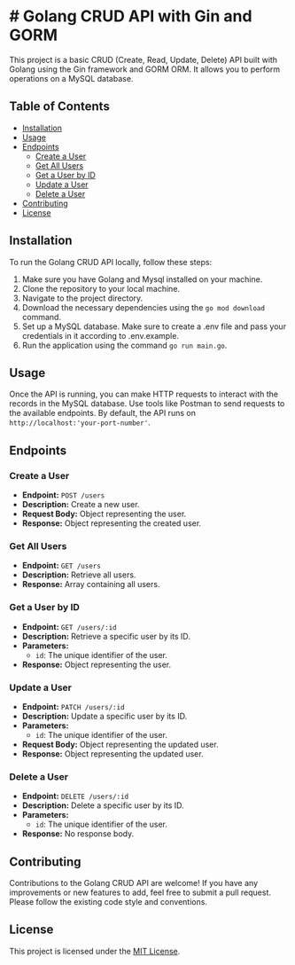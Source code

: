 # # Golang CRUD API with Gin and GORM
This project is a basic CRUD (Create, Read, Update, Delete) API built with Golang using the Gin framework and GORM ORM. It allows you to perform operations on a MySQL database.
## Table of Contents
- [Installation](#installation)
- [Usage](#usage)
- [Endpoints](#endpoints)
  - [Create a User](#create-a-user)
  - [Get All Users](#get-all-users)
  - [Get a User by ID](#get-a-user-by-id)
  - [Update a User](#update-a-user)
  - [Delete a User](#delete-a-user)
- [Contributing](#contributing)
- [License](#license)
## Installation
To run the Golang CRUD API locally, follow these steps:
1. Make sure you have Golang and Mysql installed on your machine.
2. Clone the repository to your local machine.
3. Navigate to the project directory.
4. Download the necessary dependencies using the `go mod download` command.
5. Set up a MySQL database. Make sure to create a .env file and pass your credentials in it according to .env.example.
6. Run the application using the command `go run main.go`.
## Usage
Once the API is running, you can make HTTP requests to interact with the records in the MySQL database. Use tools like Postman to send requests to the available endpoints.
By default, the API runs on `http://localhost:'your-port-number'`.
## Endpoints
### Create a User
- **Endpoint:** `POST /users`
- **Description:** Create a new user.
- **Request Body:** Object representing the user.
- **Response:** Object representing the created user.
### Get All Users
- **Endpoint:** `GET /users`
- **Description:** Retrieve all users.
- **Response:** Array containing all users.
### Get a User by ID
- **Endpoint:** `GET /users/:id`
- **Description:** Retrieve a specific user by its ID.
- **Parameters:**
  - `id`: The unique identifier of the user.
- **Response:** Object representing the user.
### Update a User
- **Endpoint:** `PATCH /users/:id`
- **Description:** Update a specific user by its ID.
- **Parameters:**
  - `id`: The unique identifier of the user.
- **Request Body:** Object representing the updated user.
- **Response:** Object representing the updated user.
### Delete a User
- **Endpoint:** `DELETE /users/:id`
- **Description:** Delete a specific user by its ID.
- **Parameters:**
  - `id`: The unique identifier of the user.
- **Response:** No response body.
## Contributing
Contributions to the Golang CRUD API are welcome! If you have any improvements or new features to add, feel free to submit a pull request. Please follow the existing code style and conventions.
## License
This project is licensed under the [MIT License](LICENSE).
